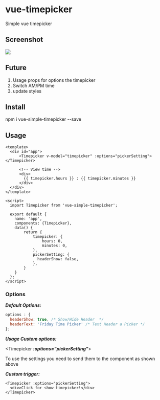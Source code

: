 # vue-timepicker
Simple vue timepicker

## Screenshot
<img src="https://image.prntscr.com/image/Y0-gz4YyTiy_LfXlsAFPJw.png">

## Future
1. Usage props for options the timepicker
2. Switch AM/PM time
3. update styles

## Install
npm i vue-simple-timepicker --save

## Usage

```Vue
<template>
  <div id="app">
      <Timepicker v-model="timepicker" :options="pickerSetting"></Timepicker>
      
      <!-- View time -->
      <div>
        {{ timepicker.hours }} : {{ timepicker.minutes }}
      </div>
  </div>
</template>

<script>
  import Timepicker from 'vue-simple-timepicker';

  export default {
    name: 'app',
    components: {Timepicker},
    data() {
        return {
            timepicker: {
                hours: 0,
                minutes: 0,
            },
            pickerSetting: {
              headerShow: false,
            },
        }
    }
  };
</script>
```
### Options
**_Default Options:_**
```js
options : {
  headerShow: true, /* Show/Hide Header  */
  headerText: 'Friday Time Picker' /* Text Header a Picker */
};
```

_**Usage Custom options:**_

<Timepicker **_:options="pickerSetting"_**></Timepicker>

To use the settings you need to send them to the component as shown above

**_Custom trigger:_**
```vue
<Timepicker :options="pickerSetting">
  <div>Click for show timepicker!</div>
</Timepicker>
```
